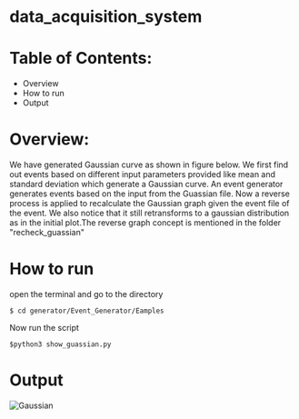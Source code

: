 # data_acquisition_system

# Table of Contents:
 * Overview
 * How to run
 * Output

# Overview:
We have generated Gaussian curve as shown in figure below. We first find out events based on different input parameters provided like mean and standard deviation which generate a Gaussian curve. An event generator generates events based on the input from the Guassian file. Now a reverse process is applied to recalculate the Gaussian graph given the event file of the event. We also notice that it still retransforms to a gaussian distribution as in the initial plot.The reverse graph concept is mentioned in the folder "recheck_guassian"
    
#  How to run

open the terminal and go to the directory

    $ cd generator/Event_Generator/Eamples
    
Now run the script 

    $python3 show_guassian.py
#  Output   

   ![Gaussian](https://github.com/vishaljkk/data_acquisition_system/blob/master/Images/Gaussian.png)

 
